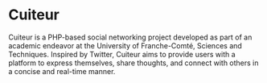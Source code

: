 # Cuiteur

Cuiteur is a PHP-based social networking project developed as part of an academic endeavor at the University of Franche-Comté, Sciences and Techniques. Inspired by Twitter, Cuiteur aims to provide users with a platform to express themselves, share thoughts, and connect with others in a concise and real-time manner.
